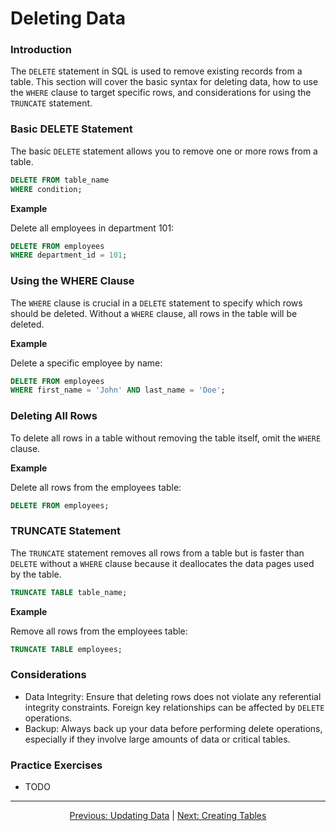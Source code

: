 # Deleting Data

### Introduction
The `DELETE` statement in SQL is used to remove existing records from a table. This section will cover the basic syntax for deleting data, how to use the `WHERE` clause to target specific rows, and considerations for using the `TRUNCATE` statement.

### Basic DELETE Statement
The basic `DELETE` statement allows you to remove one or more rows from a table.

```sql
DELETE FROM table_name
WHERE condition;
```

**Example**

Delete all employees in department 101:

```sql
DELETE FROM employees
WHERE department_id = 101;
```

### Using the WHERE Clause
The `WHERE` clause is crucial in a `DELETE` statement to specify which rows should be deleted. Without a `WHERE` clause, all rows in the table will be deleted.

**Example**

Delete a specific employee by name:

```sql
DELETE FROM employees
WHERE first_name = 'John' AND last_name = 'Doe';
```

### Deleting All Rows
To delete all rows in a table without removing the table itself, omit the `WHERE` clause.

**Example**

Delete all rows from the employees table:

```sql
DELETE FROM employees;
```

### TRUNCATE Statement
The `TRUNCATE` statement removes all rows from a table but is faster than `DELETE` without a `WHERE` clause because it deallocates the data pages used by the table.


```sql
TRUNCATE TABLE table_name;
```

**Example** 

Remove all rows from the employees table:

```sql
TRUNCATE TABLE employees;
```

### Considerations

* Data Integrity: Ensure that deleting rows does not violate any referential integrity constraints. Foreign key relationships can be affected by `DELETE` operations.
* Backup: Always back up your data before performing delete operations, especially if they involve large amounts of data or critical tables.

### Practice Exercises

* TODO

---

<p align="center">
    <a href="https://github.com/Tom-Fynes/sql-101/blob/main/Docs/Grade_4/Updateing_data.md">Previous: Updating Data</a>
    |
    <a href="https://github.com/Tom-Fynes/sql-101/blob/main/Docs/Grade_5/Create_tables.md">Next: Creating Tables</a>
</p>

